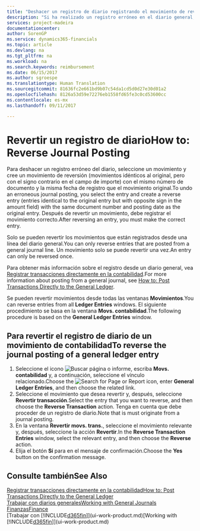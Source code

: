 ```yaml
---
title: "Deshacer un registro de diario registrando el movimiento de reversión | Documentos de Microsoft"
description: "Si ha realizado un registro erróneo en el diario general, puede utilizar la función Revertir transacción para deshacer el registro con un seguimiento de auditoria correcto."
services: project-madeira
documentationcenter: 
author: SorenGP
ms.service: dynamics365-financials
ms.topic: article
ms.devlang: na
ms.tgt_pltfrm: na
ms.workload: na
ms.search.keywords: reimbursement
ms.date: 06/15/2017
ms.author: sgroespe
ms.translationtype: Human Translation
ms.sourcegitcommit: 81636fc2e661bd9b07c54da1cd5d0d27e30d01a2
ms.openlocfilehash: 8126a53d59e72276eb1558fd65fe3c0cd53600cc
ms.contentlocale: es-mx
ms.lasthandoff: 09/11/2017

---
```

# <a name="how-to-reverse-journal-posting"></a><span data-ttu-id="136ec-103">Revertir un registro de diario</span><span class="sxs-lookup"><span data-stu-id="136ec-103">How to: Reverse Journal Posting</span></span>
<span data-ttu-id="136ec-104">Para deshacer un registro erróneo del diario, seleccione un movimiento y cree un movimiento de reversión (movimientos idénticos al original, pero con el signo contrario en el campo de importe) con el mismo número de documento y la misma fecha de registro que el movimiento original.</span><span class="sxs-lookup"><span data-stu-id="136ec-104">To undo an erroneous journal posting, you select the entry and create a reverse entry (entries identical to the original entry but with opposite sign in the amount field) with the same document number and posting date as the original entry.</span></span> <span data-ttu-id="136ec-105">Después de revertir un movimiento, debe registrar el movimiento correcto.</span><span class="sxs-lookup"><span data-stu-id="136ec-105">After reversing an entry, you must make the correct entry.</span></span>

<span data-ttu-id="136ec-106">Solo se pueden revertir los movimientos que están registrados desde una línea del diario general.</span><span class="sxs-lookup"><span data-stu-id="136ec-106">You can only reverse entries that are posted from a general journal line.</span></span> <span data-ttu-id="136ec-107">Un movimiento solo se puede revertir una vez.</span><span class="sxs-lookup"><span data-stu-id="136ec-107">An entry can only be reversed once.</span></span>

<span data-ttu-id="136ec-108">Para obtener más información sobre el registro desde un diario general, vea [Registrar transacciones directamente en la contabilidad](finance-how-post-transactions-directly.md).</span><span class="sxs-lookup"><span data-stu-id="136ec-108">For more information about posting from a general journal, see [How to: Post Transactions Directly to the General Ledger](finance-how-post-transactions-directly.md).</span></span>

<span data-ttu-id="136ec-109">Se pueden revertir movimientos desde todas las ventanas **Movimientos**.</span><span class="sxs-lookup"><span data-stu-id="136ec-109">You can reverse entries from all **Ledger Entries** windows.</span></span> <span data-ttu-id="136ec-110">El siguiente procedimiento se basa en la ventana **Movs. contabilidad**.</span><span class="sxs-lookup"><span data-stu-id="136ec-110">The following procedure is based on the **General Ledger Entries** window.</span></span>

## <a name="to-reverse-the-journal-posting-of-a-general-ledger-entry"></a><span data-ttu-id="136ec-111">Para revertir el registro de diario de un movimiento de contabilidad</span><span class="sxs-lookup"><span data-stu-id="136ec-111">To reverse the journal posting of a general ledger entry</span></span>
1. <span data-ttu-id="136ec-112">Seleccione el icono ![Buscar página o informe](media/ui-search/search_small.png "icono Buscar página o informe"), escriba **Movs. contabilidad** y, a continuación, seleccione el vínculo relacionado.</span><span class="sxs-lookup"><span data-stu-id="136ec-112">Choose the ![Search for Page or Report](media/ui-search/search_small.png "Search for Page or Report icon") icon, enter **General Ledger Entries**, and then choose the related link.</span></span>
2. <span data-ttu-id="136ec-113">Seleccione el movimiento que desea revertir y, después, seleccione **Revertir transacción**.</span><span class="sxs-lookup"><span data-stu-id="136ec-113">Select the entry that you want to reverse, and then choose the **Reverse Transaction** action.</span></span> <span data-ttu-id="136ec-114">Tenga en cuenta que debe proceder de un registro de diario.</span><span class="sxs-lookup"><span data-stu-id="136ec-114">Note that is must originate from a journal posting.</span></span>
3. <span data-ttu-id="136ec-115">En la ventana **Revertir movs. trans.**, seleccione el movimiento relevante y, después, seleccione la acción **Revertir**.</span><span class="sxs-lookup"><span data-stu-id="136ec-115">In the **Reverse Transaction Entries** window, select the relevant entry, and then choose the **Reverse** action.</span></span>
4. <span data-ttu-id="136ec-116">Elija el botón **Sí** para en el mensaje de confirmación.</span><span class="sxs-lookup"><span data-stu-id="136ec-116">Choose the **Yes** button on the confirmation message.</span></span>

## <a name="see-also"></a><span data-ttu-id="136ec-117">Consulte también</span><span class="sxs-lookup"><span data-stu-id="136ec-117">See Also</span></span>
[<span data-ttu-id="136ec-118">Registrar transacciones directamente en la contabilidad</span><span class="sxs-lookup"><span data-stu-id="136ec-118">How to: Post Transactions Directly to the General Ledger</span></span>](finance-how-post-transactions-directly.md)  
[<span data-ttu-id="136ec-119">Trabajar con diarios generales</span><span class="sxs-lookup"><span data-stu-id="136ec-119">Working with General Journals</span></span>](ui-work-general-journals.md)  
[<span data-ttu-id="136ec-120">Finanzas</span><span class="sxs-lookup"><span data-stu-id="136ec-120">Finance</span></span>](finance.md)  
<span data-ttu-id="136ec-121">[Trabajar con [!INCLUDE[d365fin](includes/d365fin_md.md)]](ui-work-product.md)</span><span class="sxs-lookup"><span data-stu-id="136ec-121">[Working with [!INCLUDE[d365fin](includes/d365fin_md.md)]](ui-work-product.md)</span></span>  

